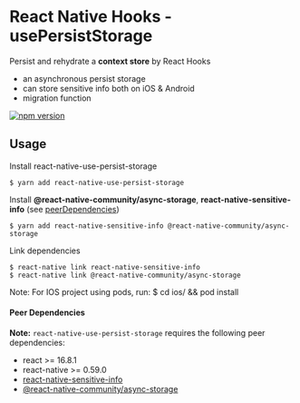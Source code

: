 # React Native Hooks - usePersistStorage
Persist and rehydrate a **context store** by React Hooks

- an asynchronous persist storage
- can store sensitive info both on iOS & Android
- migration function

[![npm version](https://badge.fury.io/js/react-native-use-persist-storage.svg)](https://badge.fury.io/js/react-native-use-persist-storage)


## Usage
Install react-native-use-persist-storage
```
$ yarn add react-native-use-persist-storage
```

Install **@react-native-community/async-storage**, **react-native-sensitive-info**
(see [peerDependencies](https://github.com/visuallylab/react-native-use-persist-storage#peer-dependencies))

```
$ yarn add react-native-sensitive-info @react-native-community/async-storage
```

Link dependencies
```
$ react-native link react-native-sensitive-info 
$ react-native link @react-native-community/async-storage
```

Note: For IOS project using pods, run: $ cd ios/ && pod install


#### Peer Dependencies
**Note:** `react-native-use-persist-storage` requires the following peer dependencies:
- react >= 16.8.1
- react-native >= 0.59.0
- [react-native-sensitive-info](https://github.com/mCodex/react-native-sensitive-info)
- [@react-native-community/async-storage](https://github.com/react-native-community/react-native-async-storage)
